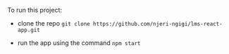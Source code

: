 To run this project:
- clone the repo
`git clone https://github.com/njeri-ngigi/lms-react-app.git `

- run the app using the command
`npm start`
